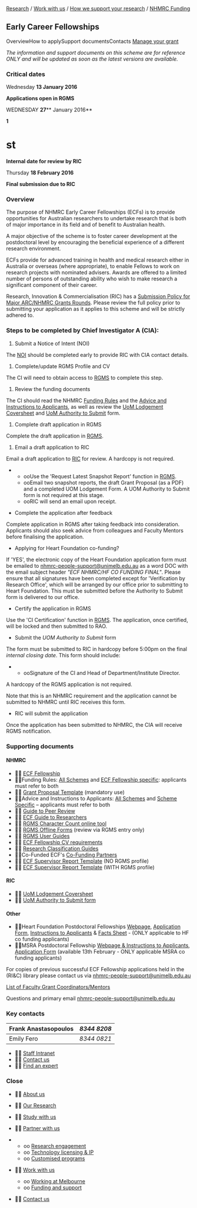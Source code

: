 [Research](http://research.unimelb.edu.au/index.html#home) / [Work with us](http://research.unimelb.edu.au/index.html#work) / [How we support your research](http://research.unimelb.edu.au/how-we-support.html) / [NHMRC Funding](http://research.unimelb.edu.au/funding/nhmrc/scheme-list.html)

## Early Career Fellowships

OverviewHow to applySupport documentsContacts [Manage your grant](http://research.unimelb.edu.au/funding/nhmrc/manage-your-grant.html)

_The information and support documents on this scheme are for reference ONLY and will be updated as soon as the latest versions are available._

### **Critical dates**

Wednesday **13 January 2016**

**Applications open in RGMS**

WEDNESDAY **27**** January 2016**

**1**

# st
**Internal date for review by RIC**

Thursday **18 February 2016**

**Final submission due to RIC**

### **Overview**

The purpose of NHMRC Early Career Fellowships (ECFs) is to provide opportunities for Australian researchers to undertake research that is both of major importance in its field and of benefit to Australian health.

A major objective of the scheme is to foster career development at the postdoctoral level by encouraging the beneficial experience of a different research environment.

ECFs provide for advanced training in health and medical research either in Australia or overseas (where appropriate), to enable Fellows to work on research projects with nominated advisers. Awards are offered to a limited number of persons of outstanding ability who wish to make research a significant component of their career.

Research, Innovation & Commercialisation (RIC) has a [Submission Policy for Major ARC/NHMRC Grants Rounds](http://research.unimelb.edu.au/funding/submission-policy-major-grant-rounds.html). Please review the full policy prior to submitting your application as it applies to this scheme and will be strictly adhered to.

### **Steps to be completed by Chief Investigator A (CIA):**

1. Submit a Notice of Intent (NOI)

The [NOI](http://noi.mro.unimelb.edu.au/) should be completed early to provide RIC with CIA contact details.

1. Complete/update RGMS Profile and CV

The CI will need to obtain access to [RGMS](http://www.rgms.nhmrc.gov.au/) to complete this step.

1. Review the funding documents

The CI should read the NHMRC [Funding Rules](http://www.nhmrc.gov.au/book/nhmrc-funding-rules-2015/early-career-fellowships) and the [Advice and Instructions to Applicants](http://www.nhmrc.gov.au/book/nhmrc-advice-and-instructions-applicants-2015/early-career-fellowships), as well as review the [UoM Lodgement Coversheet](http://research.unimelb.edu.au/funding/docs/nhmrc_ecf_lodgement_form_v3.docm) and [UoM Authority to Submit](http://research.unimelb.edu.au/funding/docs/nhmrc_ecf_2016_authoritytosubmit_v2_doc.docm) form.

1. Complete draft application in RGMS

Complete the draft application in [RGMS](http://www.rgms.nhmrc.gov.au/).

1. Email a draft application to RIC

Email a draft application to [RIC](mailto:nhmrc-people-support@unimelb.edu.au) for review. A hardcopy is not required.

-
  - ooUse the 'Request Latest Snapshot Report' function in [RGMS](http://www.rgms.nhmrc.gov.au/).
  - ooEmail two snapshot reports, the draft Grant Proposal (as a PDF) and a completed UOM Lodgement Form. A UOM Authority to Submit form is not required at this stage.
  - ooRIC will send an email upon receipt.

- Complete the application after feedback

Complete application in RGMS after taking feedback into consideration. Applicants should also seek advice from colleagues and Faculty Mentors before finalising the application.

- Applying for Heart Foundation co-funding?

If 'YES', the electronic copy of the Heart Foundation application form must be emailed to [nhmrc-people-support@unimelb.edu.au](mailto:nhmrc-people-support@unimelb.edu.au) as a word DOC with the email subject header _"ECF NHMRC/HF CO FUNDING FINAL"_. Please ensure that all signatures have been completed except for 'Verification by Research Office', which will be arranged by our office prior to submitting to Heart Foundation. This must be submitted before the Authority to Submit form is delivered to our office.

- Certify the application in RGMS

Use the 'CI Certification' function in [RGMS](http://www.rgms.nhmrc.gov.au/). The application, once certified, will be locked and then submitted to RAO.

- Submit the _UOM Authority to Submit_ form

The form must be submitted to RIC in hardcopy before 5:00pm on the final _internal closing date_. This form should include:

-
  - ooSignature of the CI and Head of Department/Institute Director.

A hardcopy of the RGMS application is not required.

Note that this is an NHMRC requirement and the application cannot be submitted to NHMRC until RIC receives this form.

- RIC will submit the application

Once the application has been submitted to NHMRC, the CIA will receive RGMS notification.

### **Supporting documents**

#### **NHMRC**

-  [ECF Fellowship](http://www.nhmrc.gov.au/grants-funding/apply-funding/early-career-fellowships)
- Funding Rules: [All Schemes](http://www.nhmrc.gov.au/book/nhmrc-funding-rules-2015) and [ECF Fellowship specific](http://www.nhmrc.gov.au/book/early-career-fellowships-scheme-specific-funding-rules-funding-commencing-2016): applicants must refer to both
-  [Grant Proposal Template](http://www.nhmrc.gov.au/_files_nhmrc/file/grants/apply/fellowships/2015/grant_proposal_template_ecf_funding_commencing_2016.doc) (mandatory use)
- Advice and Instructions to Applicants: [All Schemes](http://www.nhmrc.gov.au/book/nhmrc-advice-and-instructions-applicants-2015) and [Scheme Specific](http://www.nhmrc.gov.au/book/early-career-fellowships-scheme-specific-advice-and-instructions-applicants) – applicants must refer to both
-  [Guide to Peer Review](http://www.nhmrc.gov.au/book/guide-nhmrc-peer-review-2015-0)
-  [ECF Guide to Researchers](http://www.nhmrc.gov.au/_files_nhmrc/file/grants/apply/fellowships/ecf_guide_for_researchers_141114.pdf)
-  [RGMS Character Count online tool](http://www.nhmrc.gov.au/_files_nhmrc/rgms_charcount/rgms_char_count.html?utm_medium=email&utm_campaign=NHMRC+Research+Tracker+-+6+February+2015&utm_content=NHMRC+Research+Tracker+-+6+February+2015+CID_18f41afa614855d6a629096152b72f52&utm_source=Mailbuild&utm_term=NHMRC%20website)
-  [RGMS Offline Forms](http://www.nhmrc.gov.au/grants-funding/research-grants-management-system-rgms) (review via RGMS entry only)
-  [RGMS User Guides](http://www.nhmrc.gov.au/grants-funding/research-grants-management-system-rgms/rgms-training-program)
-  [ECF Fellowship CV requirements](http://www.nhmrc.gov.au/book/nhmrc-advice-and-instructions-applicants-2015/1-cv-requirements-1)
-  [Research Classification Guides](http://www.nhmrc.gov.au/grants-funding/policy/australian-standard-research-classifications-and-nhmrc-research-keywords-and-p)
- Co-Funded ECF's [Co-Funding Partners](http://www.nhmrc.gov.au/_files_nhmrc/file/grants/apply/fellowships/2015/early_career_fellowships_co_funding_partners_2015.pdf)
-  [ECF Supervisor Report Template](http://www.nhmrc.gov.au/_files_nhmrc/file/grants/apply/fellowships/2015/ecf_supervisor_referee_report_template_without_rgms_profile_150202.doc) (NO RGMS profile)
-  [ECF Supervisor Report Template](http://www.nhmrc.gov.au/_files_nhmrc/file/grants/apply/fellowships/2015/ecf_supervisor_referee_report_template_with_rgms_profile_150202.doc) (WITH RGMS profile)

#### **RIC**

-  [UoM Lodgement Coversheet](http://research.unimelb.edu.au/funding/docs/nhmrc_ecf_lodgement_form_v3.docm)
-  [UoM Authority to Submit form](http://research.unimelb.edu.au/funding/docs/nhmrc_ecf_2016_authoritytosubmit_v2_doc.docm)

#### **Other**

- Heart Foundation Postdoctoral Fellowships [Webpage](http://www.heartfoundation.org.au/research/funding/Pages/postdoctoral-fellowships.aspx), [Application Form](http://www.heartfoundation.org.au/SiteCollectionDocuments/HF_PdF_Application_Form_2015.doc), [Instructions to Applicants](http://www.heartfoundation.org.au/SiteCollectionDocuments/HF_PdF_Instructions_2015.pdf) & [Facts Sheet](http://www.heartfoundation.org.au/SiteCollectionDocuments/HF_Factsheet_postdoctoral%20fellowship_090113.pdf) -      (ONLY applicable to HF co funding applicants)
- MSRA Postdoctoral Fellowship [Webpage & Instructions to Applicants](http://www.msra.org.au/fellowships), [Application Form](http://www.msra.org.au/fellowships) (available 13th February - ONLY applicable MSRA co funding applicants)

For copies of previous successful ECF Fellowship applications held in the (RI&C) library please contact us via [nhmrc-people-support@unimelb.edu.au](mailto:nhmrc-people-support@unimelb.edu.au)

[List of Faculty Grant Coordinators/Mentors](http://research.unimelb.edu.au/funding/faculty-grant-coordinators.html)

Questions and primary email [nhmrc-people-support@unimelb.edu.au](mailto:nhmrc-people-support@unimelb.edu.au)

### **Key contacts**

| Frank Anastasopoulos | _8344 8208_ |
| --- | --- |
| Emily Fero | _8344 0821_ |

-  [Staff Intranet](https://staff.unimelb.edu.au/research)
-  [Contact us](http://research.unimelb.edu.au/contact-us.html)
-  [Find an expert](http://findanexpert.unimelb.edu.au/)

### **Close**

-  [About us](http://research.unimelb.edu.au/index.html#home)
-  [Our Research](http://research.unimelb.edu.au/index.html#places)
-  [Study with us](http://research.unimelb.edu.au/index.html#study)
-  [Partner with us](http://research.unimelb.edu.au/)

-
  - oo [Research engagement](http://research.unimelb.edu.au/partner/research-engagement.html)
  - oo [Technology licensing & IP](http://research.unimelb.edu.au/partner/technology-licensing.html)
  - oo [Customised programs](http://research.unimelb.edu.au/partner/programs.html)

-  [Work with us](http://research.unimelb.edu.au/)
  - oo [Working at Melbourne](http://research.unimelb.edu.au/index.html#work)
  - oo [Funding and support](http://research.unimelb.edu.au/how-we-support.html)

-  [Contact us](http://research.unimelb.edu.au/contact-us.html)